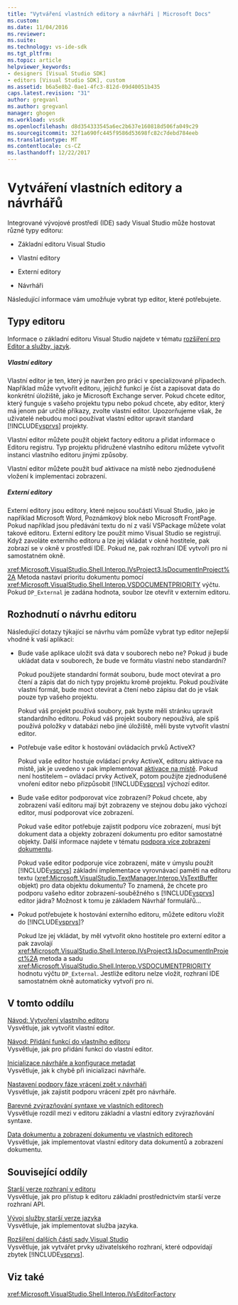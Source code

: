 ```yaml
---
title: "Vytváření vlastních editory a návrháři | Microsoft Docs"
ms.custom: 
ms.date: 11/04/2016
ms.reviewer: 
ms.suite: 
ms.technology: vs-ide-sdk
ms.tgt_pltfrm: 
ms.topic: article
helpviewer_keywords:
- designers [Visual Studio SDK]
- editors [Visual Studio SDK], custom
ms.assetid: b6a5e8b2-0ae1-4fc3-812d-09d40051b435
caps.latest.revision: "31"
author: gregvanl
ms.author: gregvanl
manager: ghogen
ms.workload: vssdk
ms.openlocfilehash: d8d354333545a6ec2b637e160818d506fa049c29
ms.sourcegitcommit: 32f1a690fc445f9586d53698fc82c7debd784eeb
ms.translationtype: MT
ms.contentlocale: cs-CZ
ms.lasthandoff: 12/22/2017
---
```

# <a name="creating-custom-editors-and-designers"></a>Vytváření vlastních editory a návrhářů
Integrované vývojové prostředí (IDE) sady Visual Studio může hostovat různé typy editoru:  
  
-   Základní editoru Visual Studio  
  
-   Vlastní editory  
  
-   Externí editory  
  
-   Návrháři  
  
 Následující informace vám umožňuje vybrat typ editor, které potřebujete.  
  
## <a name="types-of-editor"></a>Typy editoru  
 Informace o základní editoru Visual Studio najdete v tématu [rozšíření pro Editor a služby, jazyk](../extensibility/extending-the-editor-and-language-services.md).  
  
##### <a name="custom-editors"></a>Vlastní editory  
 Vlastní editor je ten, který je navržen pro práci v specializované případech. Například může vytvořit editoru, jejichž funkcí je číst a zapisovat data do konkrétní úložiště, jako je Microsoft Exchange server. Pokud chcete editor, který funguje s vašeho projektu typu nebo pokud chcete, aby editor, který má jenom pár určité příkazy, zvolte vlastní editor. Upozorňujeme však, že uživatelé nebudou moci používat vlastní editor upravit standard [!INCLUDE[vsprvs](../code-quality/includes/vsprvs_md.md)] projekty.  
  
 Vlastní editor můžete použít objekt factory editoru a přidat informace o Editoru registru. Typ projektu přidružené vlastního editoru můžete vytvořit instanci vlastního editoru jinými způsoby.  
  
 Vlastní editor můžete použít buď aktivace na místě nebo zjednodušené vložení k implementaci zobrazení.  
  
##### <a name="external-editors"></a>Externí editory  
 Externí editory jsou editory, které nejsou součástí Visual Studio, jako je například Microsoft Word, Poznámkový blok nebo Microsoft FrontPage. Pokud například jsou předávání textu do ní z vaší VSPackage můžete volat takové editoru. Externí editory lze použít mimo Visual Studio se registrují. Když zavoláte externího editoru a lze jej vkládat v okně hostitele, pak zobrazí se v okně v prostředí IDE. Pokud ne, pak rozhraní IDE vytvoří pro ni samostatném okně.  
  
 <xref:Microsoft.VisualStudio.Shell.Interop.IVsProject3.IsDocumentInProject%2A> Metoda nastaví prioritu dokumentu pomocí <xref:Microsoft.VisualStudio.Shell.Interop.VSDOCUMENTPRIORITY> výčtu. Pokud `DP_External` je zadána hodnota, soubor lze otevřít v externím editoru.  
  
## <a name="editor-design-decisions"></a>Rozhodnutí o návrhu editoru  
 Následující dotazy týkající se návrhu vám pomůže vybrat typ editor nejlepší vhodné k vaší aplikaci:  
  
-   Bude vaše aplikace uložit svá data v souborech nebo ne? Pokud ji bude ukládat data v souborech, že bude ve formátu vlastní nebo standardní?  
  
     Pokud použijete standardní formát souboru, bude moct otevírat a pro čtení a zápis dat do nich typy projektu kromě projektu. Pokud používáte vlastní formát, bude moct otevírat a čtení nebo zápisu dat do je však pouze typ vašeho projektu.  
  
     Pokud váš projekt používá soubory, pak byste měli stránku upravit standardního editoru. Pokud váš projekt soubory nepoužívá, ale spíš používá položky v databázi nebo jiné úložiště, měli byste vytvořit vlastní editor.  
  
-   Potřebuje vaše editor k hostování ovládacích prvků ActiveX?  
  
     Pokud vaše editor hostuje ovládací prvky ActiveX, editoru aktivace na místě, jak je uvedeno v pak implementovat [aktivace na místě](../extensibility/in-place-activation.md). Pokud není hostitelem – ovládací prvky ActiveX, potom použijte zjednodušené vnoření editor nebo přizpůsobit [!INCLUDE[vsprvs](../code-quality/includes/vsprvs_md.md)] výchozí editor.  
  
-   Bude vaše editor podporovat více zobrazení? Pokud chcete, aby zobrazení vaší editoru mají být zobrazeny ve stejnou dobu jako výchozí editor, musí podporovat více zobrazení.  
  
     Pokud vaše editor potřebuje zajistit podporu více zobrazení, musí být dokument data a objekty zobrazení dokumentu pro editor samostatné objekty. Další informace najdete v tématu [podpora více zobrazení dokumentu](../extensibility/supporting-multiple-document-views.md).  
  
     Pokud vaše editor podporuje více zobrazení, máte v úmyslu použít [!INCLUDE[vsprvs](../code-quality/includes/vsprvs_md.md)] základní implementace vyrovnávací paměti na editoru textu (<xref:Microsoft.VisualStudio.TextManager.Interop.VsTextBuffer> objekt) pro data objektu dokumentu? To znamená, že chcete pro podporu vašeho editor zobrazení-souběžného s [!INCLUDE[vsprvs](../code-quality/includes/vsprvs_md.md)] editor jádra? Možnost k tomu je základem Návrhář formulářů...  
  
-   Pokud potřebujete k hostování externího editoru, můžete editoru vložit do [!INCLUDE[vsprvs](../code-quality/includes/vsprvs_md.md)]?  
  
     Pokud lze jej vkládat, by měl vytvořit okno hostitele pro externí editor a pak zavolají <xref:Microsoft.VisualStudio.Shell.Interop.IVsProject3.IsDocumentInProject%2A> metoda a sadu <xref:Microsoft.VisualStudio.Shell.Interop.VSDOCUMENTPRIORITY> hodnotu výčtu `DP_External`. Jestliže editoru nelze vložit, rozhraní IDE samostatném okně automaticky vytvoří pro ni.  
  
## <a name="in-this-section"></a>V tomto oddílu  
 [Návod: Vytvoření vlastního editoru](../extensibility/walkthrough-creating-a-custom-editor.md)  
 Vysvětluje, jak vytvořit vlastní editor.  
  
 [Návod: Přidání funkcí do vlastního editoru](../extensibility/walkthrough-adding-features-to-a-custom-editor.md)  
 Vysvětluje, jak pro přidání funkcí do vlastní editor.  
  
 [Inicializace návrháře a konfigurace metadat](../extensibility/designer-initialization-and-metadata-configuration.md)  
 Vysvětluje, jak k chybě při inicializaci návrháře.  
  
 [Nastavení podpory fáze vrácení zpět v návrháři](../extensibility/supplying-undo-support-to-designers.md)  
 Vysvětluje, jak zajistit podporu vrácení zpět pro návrháře.  
  
 [Barevné zvýrazňování syntaxe ve vlastních editorech](../extensibility/syntax-coloring-in-custom-editors.md)  
 Vysvětluje rozdíl mezi v editoru základní a vlastní editory zvýrazňování syntaxe.  
  
 [Data dokumentu a zobrazení dokumentu ve vlastních editorech](../extensibility/document-data-and-document-view-in-custom-editors.md)  
 Vysvětluje, jak implementovat vlastní editory data dokumentů a zobrazení dokumentu.  
  
## <a name="related-sections"></a>Související oddíly  
 [Starší verze rozhraní v editoru](../extensibility/legacy-interfaces-in-the-editor.md)  
 Vysvětluje, jak pro přístup k editoru základní prostřednictvím starší verze rozhraní API.  
  
 [Vývoj služby starší verze jazyka](../extensibility/internals/developing-a-legacy-language-service.md)  
 Vysvětluje, jak implementovat služba jazyka.  
  
 [Rozšíření dalších částí sady Visual Studio](../extensibility/extending-other-parts-of-visual-studio.md)  
 Vysvětluje, jak vytvářet prvky uživatelského rozhraní, které odpovídají zbytek [!INCLUDE[vsprvs](../code-quality/includes/vsprvs_md.md)].  
  
## <a name="see-also"></a>Viz také  
 <xref:Microsoft.VisualStudio.Shell.Interop.IVsEditorFactory>